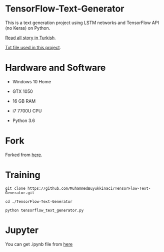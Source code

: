 # TensorFlow-Text-Generator

This is a text generation project using LSTM networks and TensorFlow API (no Keras) on Python.

[Read all story in Turkish](https://medium.com/@mubuyuk51/tensorflow-ile-yaz%C4%B1-%C3%BCretmek-f7bdc8b1f453).

[Txt file used in this project](http://www.glozman.com/TextPages/Harry%20Potter%201%20-%20Sorcerer's%20Stone.txt).

# Hardware and Software
- Windows 10 Home

- GTX 1050

- 16 GB RAM

- i7 7700U CPU

- Python 3.6

# Fork
Forked from [here](https://gist.github.com/MBoustani/437cea275fa9d40c9e60eac9ba71456c). 

# Training

```git clone https://github.com/MuhammedBuyukkinaci/TensorFlow-Text-Generator.git```

```cd ./TensorFlow-Text-Generator```

```python tensorflow_text_generator.py```

# Jupyter

You can get .ipynb file from [here](https://github.com/MuhammedBuyukkinaci/My-Jupyter-Files-1/blob/master/HP_text_generator.ipynb)

